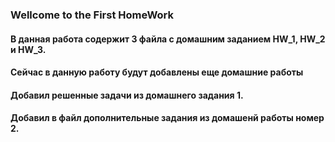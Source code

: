 ### Wellcome to the First HomeWork

#### В данная работа содержит 3 файла с домашним заданием HW_1, HW_2 и HW_3.

#### Сейчас в данную работу будут добавлены еще домашние работы

#### Добавил решенные задачи из домашнего задания 1.

#### Добавил в файл дополнительные задания из домашенй работы номер 2. 